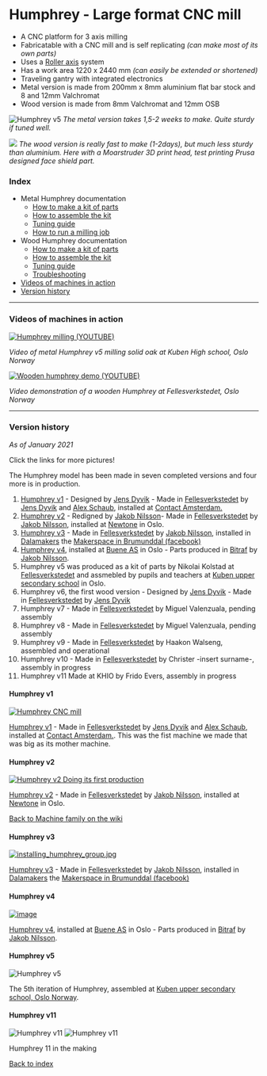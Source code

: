 # Humphrey - Large format CNC mill

* A CNC platform for 3 axis milling
* Fabricatable with a CNC mill and is self replicating _(can make most of its own parts)_
* Uses a [Roller axis](https://github.com/fellesverkstedet/fabricatable-machines/wiki/Fabricatable-axis#roller-rail) system
* Has a work area 1220 x 2440 mm *(can easily be extended or shortened)*
* Traveling gantry with integrated electronics
* Metal version is made from 200mm x 8mm aluminium flat bar stock and 8 and 12mm Valchromat
* Wood version is made from 8mm Valchromat and 12mm OSB

![Humphrey v5](img/humphrey5-at-kuben-cropped.jpg)
*The metal version takes 1,5-2 weeks to make. Quite sturdy if tuned well.*
 
![](img/wood-humphrey-with-3dprinthead.JPG)
*The wood version is really fast to make (1-2days), but much less sturdy than aluminium. Here with a Moarstruder 3D print head, test printing Prusa designed face shield part.*

### Index
 - Metal Humphrey documentation
   - [How to make a kit of parts](Humphrey_how_to_make.md)
   - [How to assemble the kit](Humphrey_how_to_assemble.md)
   - [Tuning guide](tuning.md)
   - [How to run a milling job](https://github.com/fellesverkstedet/fabricatable-machines/wiki/How-to-use#humphrey)
 - Wood Humphrey documentation
   - [How to make a kit of parts](https://github.com/fellesverkstedet/fabricatable-machines/blob/master/humphrey-large-format-cnc/wood_version_how_to_make.md)
   - [How to assemble the kit](https://github.com/fellesverkstedet/fabricatable-machines/blob/master/humphrey-large-format-cnc/wood_version_how_to_make.md#fabriaction-and-assembly-gallery)
   - [Tuning guide](https://github.com/fellesverkstedet/fabricatable-machines/blob/master/humphrey-large-format-cnc/wood_version_how_to_make.md#how-to-tune)
   - [Troubleshooting](https://github.com/fellesverkstedet/fabricatable-machines/blob/master/humphrey-large-format-cnc/wood_version_how_to_make.md#troubleshooting)
 - [Videos of machines in action](#Videos-of-machines-in-action)
 - [Version history](#Version-history)

***
 
### Videos of machines in action

[![Humphrey milling (YOUTUBE)](http://img.youtube.com/vi/OQubzoJhvSk/0.jpg)](http://www.youtube.com/watch?v=OQubzoJhvSk "Humphrey milling")

*Video of metal Humphrey v5 milling solid oak at Kuben High school, Oslo Norway*
 
[![Wooden humphrey demo (YOUTUBE)](img/wood_hump_video_thumb.jpeg)](http://www.youtube.com/watch?v=iexEcJaL6aU "Humphrey demo")

*Video demonstration of a wooden Humphrey at Fellesverkstedet, Oslo Norway*

***

### Version history
_As of January 2021_

Click the links for more pictures!

The Humphrey model has been made in seven completed versions and four more is in production.

1. [Humphrey v1](humphrey_v1.md) - Designed by [Jens Dyvik](http://www.dyvikdesign.com/site/) - Made in [Fellesverkstedet](https://www.fellesverkstedet.no/) by [Jens Dyvik](http://www.dyvikdesign.com/site/) and [Alex Schaub](http://www.fabguru.com/), installed at [Contact Amsterdam.](https://contactamsterdam.nl/)
2. [Humphrey v2](humphrey_v2.md) - Redigned by [Jakob Nilsson](http://www.norlinkmakes.com)- Made in [Fellesverkstedet](https://www.fellesverkstedet.no/) by [Jakob Nilsson](http://www.norlinkmakes.com), installed at [Newtone](https://newtone.no/) in Oslo.
3. [Humphrey v3](Humphrey_v3.md) - Made in [Fellesverkstedet](https://www.fellesverkstedet.no/) by [Jakob Nilsson](http://www.norlinkmakes.com), installed in [Dalamakers](https://dalamakers.no) the [Makerspace in Brumunddal (facebook)](https://www.facebook.com/pages/category/Nonprofit-Organization/Makerspace-i-Brumunddal-199245720667673/)
4. [Humphrey v4](Humphrey_v4.md), installed at [Buene AS](http://buene.com) in Oslo - Parts produced in [Bitraf](https://bitraf.no/) by [Jakob Nilsson](http://www.norlinkmakes.com).
5. Humphrey v5 was produced as a kit of parts by Nikolai Kolstad at [Fellesverkstedet](https://www.fellesverkstedet.no/) and assmebled by pupils and teachers at [Kuben upper secondary school](https://kuben.vgs.no/) in Oslo.
6. Humphrey v6, the first wood version - Designed by [Jens Dyvik](http://www.dyvikdesign.com/site/) - Made in [Fellesverkstedet](https://www.fellesverkstedet.no/) by [Jens Dyvik](http://www.dyvikdesign.com/site/)
7. Humphrey v7 - Made in [Fellesverkstedet](https://www.fellesverkstedet.no/) by Miguel Valenzuala, pending assembly
8. Humphrey v8 - Made in [Fellesverkstedet](https://www.fellesverkstedet.no/) by Miguel Valenzuala, pending assembly
9. Humphrey v9 - Made in [Fellesverkstedet](https://www.fellesverkstedet.no/) by Haakon Walseng, assembled and operational
10. Humphrey v10 - Made in [Fellesverkstedet](https://www.fellesverkstedet.no/) by Christer -insert surname-, assembly in progress
11. Humphrey v11  Made at KHIO by Frido Evers, assembly in progress


#### Humphrey v1

[![Humphrey CNC mill](./img/01humphrey-first-cuts.jpg)](humphrey_v1.md)

[Humphrey v1](humphrey_v1.md) - Made in [Fellesverkstedet](https://www.fellesverkstedet.no/) by [Jens Dyvik](http://www.dyvikdesign.com/site/) and [Alex Schaub](http://www.fabguru.com/), installed at [Contact Amsterdam.](https://contactamsterdam.nl/). This was the fist machine we made that was big as its mother machine.


#### Humphrey v2

[![Humphrey v2 Doing its first production](img/in_production.JPG)](humphrey_v2.md)

[Humphrey v2](humphrey_v2.md) - Made in [Fellesverkstedet](https://www.fellesverkstedet.no/) by [Jakob Nilsson](http://www.norlinkmakes.com), installed at [Newtone](https://newtone.no/) in Oslo.

[Back to Machine family on the wiki](https://github.com/fellesverkstedet/fabricatable-machines/wiki/Machine-family)

#### Humphrey v3 

[![installing_humphrey_group.jpg](img/installation/posing_with_assembled_machine.JPG)](Humphrey_v3.md)

[Humphrey v3](Humphrey_v3.md) - Made in [Fellesverkstedet](https://www.fellesverkstedet.no/) by [Jakob Nilsson](http://www.norlinkmakes.com), installed in [Dalamakers](https://dalamakers.no) the [Makerspace in Brumunddal (facebook)](https://www.facebook.com/pages/category/Nonprofit-Organization/Makerspace-i-Brumunddal-199245720667673/)

#### Humphrey v4 

[![image](img/assembled_done.jpg)](Humphrey_v4.md)

[Humphrey v4](Humphrey_v4.md), installed at [Buene AS](http://buene.com) in Oslo - Parts produced in [Bitraf](https://bitraf.no/) by [Jakob Nilsson](http://www.norlinkmakes.com).

#### Humphrey v5

![Humphrey v5](img/humphrey5-at-kuben-cropped.jpg)
 
The 5th iteration of Humphrey, assembled at [Kuben upper secondary school, Oslo Norway](https://kuben.vgs.no/).

#### Humphrey v11

![Humphrey v11](img/humphrey-11.jpeg) ![Humphrey v11](img/humphrey-11axis.jpeg)

Humphrey 11 in the making

[Back to index](https://github.com/fellesverkstedet/fabricatable-machines/blob/master/humphrey-large-format-cnc/README.md#index)
